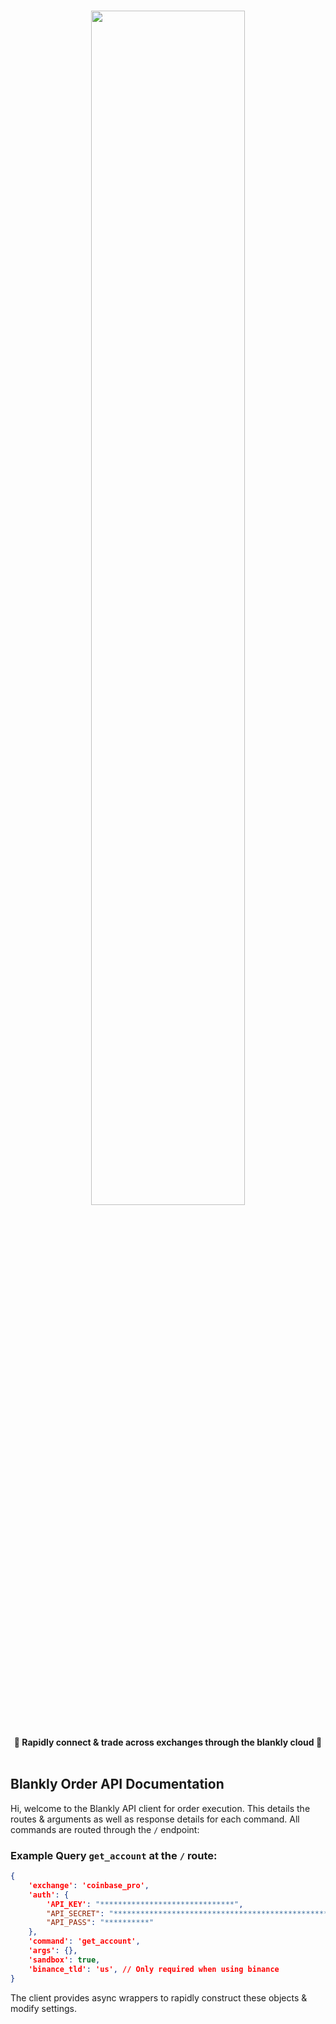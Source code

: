 <br />

<div align="center">
   <img style="margin: 0 auto; padding-bottom: 15px; padding-top: 30px" width=70%" src="https://firebasestorage.googleapis.com/v0/b/blankly-6ada5.appspot.com/o/blankly-github-logo.png?alt=media&token=8f436cd2-3d28-432c-867a-afef780f4260">
</div>
<br />
<div align="center">
  <b>💨  Rapidly connect & trade across exchanges through the blankly cloud  🚀</b>
</div>

<br />

## Blankly Order API Documentation

Hi, welcome to the Blankly API client for order execution. This details the routes & arguments as well as response details for each command. All commands are routed through the `/` endpoint:

### Example Query `get_account` at the `/` route:

```json
{
    'exchange': 'coinbase_pro',
    'auth': {
        'API_KEY': "******************************",
        "API_SECRET": "*********************************************************************************",
        "API_PASS": "**********"
    },
    'command': 'get_account',
    'args': {},
    'sandbox': true,
    'binance_tld': 'us', // Only required when using binance
}
```

The client provides async wrappers to rapidly construct these objects & modify settings.

